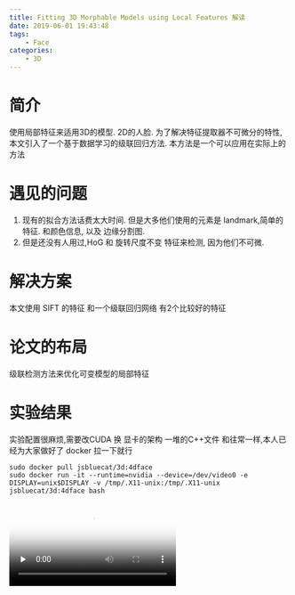 ```yaml
---
title: Fitting 3D Morphable Models using Local Features 解读
date: 2019-06-01 19:43:48
tags:
    - Face
categories: 
    - 3D
---
```


# 简介
使用局部特征来适用3D的模型. 2D的人脸.
为了解决特征提取器不可微分的特性,本文引入了一个基于数据学习的级联回归方法.
本方法是一个可以应用在实际上的方法

# 遇见的问题 
1. 现有的拟合方法话费太大时间.  但是大多他们使用的元素是 landmark,简单的特征. 和颜色信息, 以及 边缘分割图.
2. 但是还没有人用过,HoG 和 旋转尺度不变 特征来检测, 因为他们不可微.

# 解决方案 
本文使用 SIFT 的特征 和一个级联回归网络 有2个比较好的特征

# 论文的布局
级联检测方法来优化可变模型的局部特征


# 实验结果
实验配置很麻烦,需要改CUDA 换 显卡的架构 一堆的C++文件
和往常一样,本人已经为大家做好了 docker 拉一下就行
``` sheel
sudo docker pull jsbluecat/3d:4dface
sudo docker run -it --runtime=nvidia --device=/dev/video0 -e DISPLAY=unix$DISPLAY -v /tmp/.X11-unix:/tmp/.X11-unix jsbluecat/3d:4dface bash
```

<video id="video" controls="" preload="none" poster="http://om2bks7xs.bkt.clouddn.com/2017-08-26-Markdown-Advance-Video.jpg">
    <source id="mp4" src="https://www.shuky.cn:8001/images/upload/3dmm.mp4" type="video/mp4">
</video>
